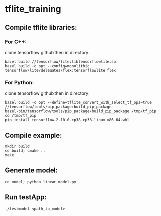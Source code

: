 # tflite_training

## Compile tflite libraries:

### For C++:

clone tensorflow github then in directory:

    bazel build //tensorflow/lite:libtensorflowlite.so
    bazel build -c opt --config=monolithic tensorflow/lite/delegates/flex:tensorflowlite_flex

### For Python:

clone tensorflow github then in directory:

    bazel build -c opt --define=tflite_convert_with_select_tf_ops=true //tensorflow/tools/pip_package:build_pip_package
    bazel-bin/tensorflow/tools/pip_package/build_pip_package /tmp/tf_pip
    cd /tmp/tf_pip
    pip install tensorflow-2.10.0-cp38-cp38-linux_x86_64.whl

## Compile example:

    mkdir build
    cd build; cmake ..
    make

## Generate model:

    cd model; python linear_model.py

## Run testApp:

    ./testmodel <path_to_model>